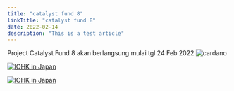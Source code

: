```yaml
---
title: "catalyst fund 8"
linkTitle: "catalyst fund 8"
date: 2022-02-14
description: "This is a test article"
---
```


Project Catalyst Fund 8 akan berlangsung mulai tgl 24 Feb 2022
![cardano](https://analyticsinsight.b-cdn.net/wp-content/uploads/2022/02/cardano-ada-front.jpeg)

[![IOHK in Japan](https://ucarecdn.com/42202016-98e7-4e94-bba9-780c88ad235b/)](https://www.youtube.com/watch?v=AzPRR89Qdlk)


[![IOHK in Japan](https://ucarecdn.com/42202016-98e7-4e94-bba9-780c88ad235b/)](https://www.youtube.com/watch?v=AzPRR89Qdlk-Y "IOHK in Japan")
